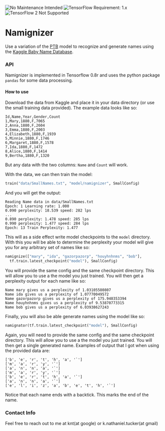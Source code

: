 ![No Maintenance Intended](https://img.shields.io/badge/No%20Maintenance%20Intended-%E2%9C%95-red.svg)
![TensorFlow Requirement: 1.x](https://img.shields.io/badge/TensorFlow%20Requirement-1.x-brightgreen)
![TensorFlow 2 Not Supported](https://img.shields.io/badge/TensorFlow%202%20Not%20Supported-%E2%9C%95-red.svg)

# Namignizer

Use a variation of the [PTB](https://www.tensorflow.org/versions/r0.8/tutorials/recurrent/index.html#recurrent-neural-networks) model to recognize and generate names using the [Kaggle Baby Name Database](https://www.kaggle.com/kaggle/us-baby-names).

### API
Namignizer is implemented in Tensorflow 0.8r and uses the python package `pandas` for some data processing.

#### How to use
Download the data from Kaggle and place it in your data directory (or use the small training data provided). The example data looks like so:

```
Id,Name,Year,Gender,Count
1,Mary,1880,F,7065
2,Anna,1880,F,2604
3,Emma,1880,F,2003
4,Elizabeth,1880,F,1939
5,Minnie,1880,F,1746
6,Margaret,1880,F,1578
7,Ida,1880,F,1472
8,Alice,1880,F,1414
9,Bertha,1880,F,1320
```

But any data with the two columns: `Name` and `Count` will work.

With the data, we can then train the model:

```python
train("data/SmallNames.txt", "model/namignizer", SmallConfig)
```

And you will get the output:

```
Reading Name data in data/SmallNames.txt
Epoch: 1 Learning rate: 1.000
0.090 perplexity: 18.539 speed: 282 lps
...
0.890 perplexity: 1.478 speed: 285 lps
0.990 perplexity: 1.477 speed: 284 lps
Epoch: 13 Train Perplexity: 1.477
```

This will as a side effect write model checkpoints to the `model` directory. With this you will be able to determine the perplexity your model will give you for any arbitrary set of names like so:

```python
namignize(["mary", "ida", "gazorpazorp", "houyhnhnms", "bob"],
  tf.train.latest_checkpoint("model"), SmallConfig)
```
You will provide the same config and the same checkpoint directory. This will allow you to use a the model you just trained. You will then get a perplexity output for each name like so:

```
Name mary gives us a perplexity of 1.03105580807
Name ida gives us a perplexity of 1.07770049572
Name gazorpazorp gives us a perplexity of 175.940353394
Name houyhnhnms gives us a perplexity of 9.53870773315
Name bob gives us a perplexity of 6.03938627243
```

Finally, you will also be able generate names using the model like so:

```python
namignator(tf.train.latest_checkpoint("model"), SmallConfig)
```

Again, you will need to provide the same config and the same checkpoint directory. This will allow you to use a the model you just trained. You will then get a single generated name. Examples of output that I got when using the provided data are:

```
['b', 'e', 'r', 't', 'h', 'a', '`']
['m', 'a', 'r', 'y', '`']
['a', 'n', 'n', 'a', '`']
['m', 'a', 'r', 'y', '`']
['b', 'e', 'r', 't', 'h', 'a', '`']
['a', 'n', 'n', 'a', '`']
['e', 'l', 'i', 'z', 'a', 'b', 'e', 't', 'h', '`']
```

Notice that each name ends with a backtick. This marks the end of the name.

### Contact Info

Feel free to reach out to me at knt(at google) or k.nathaniel.tucker(at gmail)
